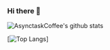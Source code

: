 ### Hi there 👋
![AsynctaskCoffee's github stats](https://github-readme-stats.vercel.app/api?username=AsynctaskCoffee&show_icons=true&hide_border=true)

[![Top Langs](https://github-readme-stats.vercel.app/api/top-langs/?username=AsynctaskCoffee&layout=compact)]
